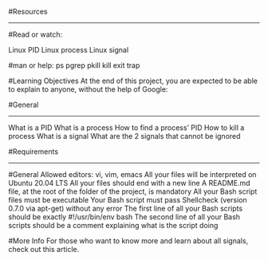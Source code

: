 #Resources
<hr>
#Read or watch:

Linux PID
Linux process
Linux signal

#man or help:
ps
pgrep
pkill
kill
exit
trap

#Learning Objectives
At the end of this project, you are expected to be able to explain to anyone, without the help of Google:

#General
<hr>
What is a PID
What is a process
How to find a process’ PID
How to kill a process
What is a signal
What are the 2 signals that cannot be ignored

#Requirements
<hr>
#General
Allowed editors: vi, vim, emacs
All your files will be interpreted on Ubuntu 20.04 LTS
All your files should end with a new line
A README.md file, at the root of the folder of the project, is mandatory
All your Bash script files must be executable
Your Bash script must pass Shellcheck (version 0.7.0 via apt-get) without any error
The first line of all your Bash scripts should be exactly #!/usr/bin/env bash
The second line of all your Bash scripts should be a comment explaining what is the script doing

#More Info
For those who want to know more and learn about all signals, check out this article.
